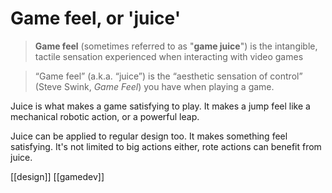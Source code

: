 # Game feel, or 'juice'

>**Game feel** (sometimes referred to as "**game juice**") is the intangible, tactile sensation experienced when interacting with video games

>“Game feel” (a.k.a. “juice”) is the “aesthetic sensation of control” (Steve Swink, _Game Feel_) you have when playing a game.

Juice is what makes a game satisfying to play. It makes a jump feel like a mechanical robotic action, or a powerful leap.

Juice can be applied to regular design too. It makes something feel satisfying. It's not limited to big actions either, rote actions can benefit from juice.

[[design]]
[[gamedev]]